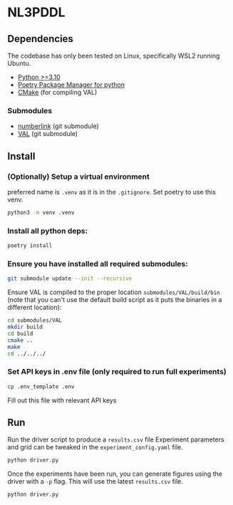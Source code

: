 # NL3PDDL

## Dependencies

The codebase has only been tested on Linux, specifically WSL2 running Ubuntu. 
* [Python >=3.10](https://www.python.org/downloads/)
* [Poetry Package Manager for python](https://python-poetry.org/)
* [CMake](https://cmake.org/) (for compiling VAL)

### Submodules
* [numberlink](https://github.com/KCL-Planning/numberlink) (git submodule) 
* [VAL](https://github.com/KCL-Planning/VAL) (git submodule) 

## Install 

### (Optionally) Setup a virtual environment 
preferred name is `.venv` as it is in the `.gitignore`. Set poetry to use this venv.
```bash
python3 -m venv .venv

```

### Install all python deps:
```bash
poetry install
```

### Ensure you have installed all required submodules:
```bash
git submodule update --init --recursive
```

Ensure VAL is compiled to the proper location `submodules/VAL/build/bin` 
(note that you can't use the default build script as it puts the binaries in a different location):
```bash
cd submodules/VAL
mkdir build
cd build
cmake ..
make
cd ../../../
```

### Set API keys in .env file (only required to run full experiments)
```bash
cp .env_template .env
```
Fill out this file with relevant API keys

## Run

Run the driver script to produce a `results.csv` file
Experiment parameters and grid can be tweaked in the
`experiment_config.yaml` file.
```bash
python driver.py
```

Once the experiments have been run, you can generate figures using the driver
with a `-p` flag. This will use the latest `results.csv` file.
```bash
python driver.py
```

